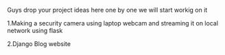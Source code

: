Guys drop your project ideas here one by one we will start workig on it

1.Making a security camera using laptop webcam and streaming it on local network using flask

2.Django Blog website
